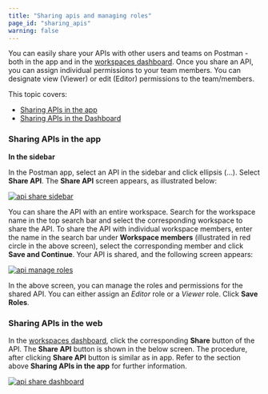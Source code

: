 ```yaml
---
title: "Sharing apis and managing roles"
page_id: "sharing_apis"
warning: false
---
```


You can easily share your APIs with other users and teams on Postman - both in the app and in the [workspaces dashboard](https://app.getpostman.com/dashboard). Once you share an API, you can assign individual permissions to your team members. You can designate view (Viewer) or edit (Editor) permissions to the team/members. 

This topic covers:

* [Sharing APIs in the app](#sharing-apis-in-the-app)
* [Sharing APIs in the Dashboard](#sharing-apis-in-the-dashboard)

### Sharing APIs in the app

**In the sidebar**

In the Postman app, select an API in the sidebar and click ellipsis (...). Select **Share API**. The **Share API** screen appears, as illustrated below:  

[![api share sidebar](https://s3.amazonaws.com/postman-static-getpostman-com/postman-docs/API-Share1.png)](https://s3.amazonaws.com/postman-static-getpostman-com/postman-docs/API-Share1.png)

You can share the API with an entire workspace. Search for the workspace name in the top search bar and select the corresponding workspace to share the API. To share the API with individual workspace members, enter the name in the search bar under **Workspace members** (illustrated in red circle in the above screen), select the corresponding member and click **Save and Continue**. Your API is shared, and the following screen appears:

[![api manage roles](https://s3.amazonaws.com/postman-static-getpostman-com/postman-docs/API-Manage-Roles.png)](https://s3.amazonaws.com/postman-static-getpostman-com/postman-docs/API-Manage-Roles.png)

In the above screen, you can manage the roles and permissions for the shared API. You can either assign an *Editor* role or a *Viewer* role. Click **Save Roles**. 

### Sharing APIs in the web

In the [workspaces dashboard](https://app.getpostman.com/dashboard), click the corresponding **Share** button of the API. The **Share API** button is shown in the below screen. The procedure, after clicking **Share API** button is similar as in app. Refer to the section above **Sharing APIs in the app** for further information. 

[![api share dashboard](https://s3.amazonaws.com/postman-static-getpostman-com/postman-docs/API-Share2.png)](https://s3.amazonaws.com/postman-static-getpostman-com/postman-docs/API-Share2.png)